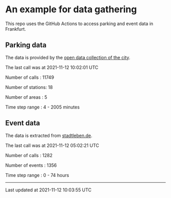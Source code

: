 # An example for data gathering

This repo uses the GitHub Actions to access parking and event data in Frankfurt.

## Parking data
The data is provided by the [open data collection of the city](https://www.offenedaten.frankfurt.de/).

The last call was at 2021-11-12 10:02:01 UTC

Number of calls   : 11749

Number of stations:    18

Number of areas   :     5

Time step range   :     4 -  2005 minutes


## Event data
The data is extracted from [stadtleben.de](https://stadtleben.de/frankfurt/).

The last call was at 2021-11-12 05:02:21 UTC

Number of calls   : 1282

Number of events  : 1356

Time step range   :    0 -   74 hours


----

Last updated at 2021-11-12 10:03:55 UTC
